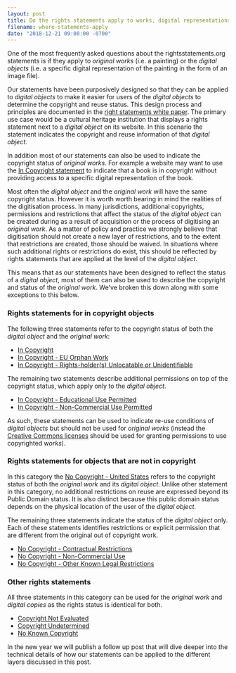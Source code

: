 ```yaml
---
layout: post
title: Do the rights statements apply to works, digital representations of works or both?
filename: where-statements-apply
date: "2018-12-21 09:00:00 -0700"
---
```


One of the most frequently asked questions about the rightsstatements.org statements is if they apply to _original works_ (i.e. a painting) or the _digital objects_ (i.e. a specific digital representation of the painting in the form of an image file).

Our statements have been purposively designed so that they can be applied to _digital objects_ to make it easier for users of the _digital objects_ to determine the copyright and reuse status. This design process and principles are documented in the [right statements white paper]({{site.app_url}}/en/documentation/rights-statements-white-paper/). The primary use case would be a cultural heritage institution that displays a rights statement next to a _digital object_ on its website. In this scenario the statement indicates the copyright and reuse information of that _digital object_.

In addition most of our statements can also be used to indicate the copyright status of _original works_. For example a website may want to use the [In Copyright statement]({{site.app_url}}/vocab/InC/1.0/) to indicate that a book is in copyright without providing access to a specific digital representation of the book.

Most often the _digital object_ and the _original work_ will have the same copyright status. However it is worth worth bearing in mind the realities of the digitisation process. In many jurisdictions, additional copyrights, permissions and restrictions that affect the status of the _digital object_ can be created during as a result of acquisition or the process of digitising an _original work_. As a matter of policy and practice we strongly believe that digitisation should not create a new layer of restrictions, and to the extent that restrictions are created, those should be waived. In situations where such additional rights or restrictions do exist, this should be reflected by rights statements that are applied at the level of the _digital object_.

This means that as our statements have been designed to reflect the status of a _digital object_, most of them can also be used to describe the copyright and status of the _original work_. We've broken this down along with some exceptions to this below.

### Rights statements for in copyright objects

The following three statements refer to the copyright status of both the _digital object_ and the _original work_:

*   [In Copyright]({{site.app_url}}/vocab/InC/1.0/)
*   [In Copyright - EU Orphan Work]({{site.app_url}}/vocab/InC-OW-EU/1.0/)
*   [In Copyright - Rights-holder(s) Unlocatable or Unidentifiable]({{site.app_url}}/vocab/InC-RUU/1.0/)

The remaining two statements describe additional permissions on top of the copyright status, which apply only to the _digital object_.

*   [In Copyright - Educational Use Permitted]({{site.app_url}}/vocab/InC-EDU/1.0/)
*   [In Copyright - Non-Commercial Use Permitted]({{site.app_url}}/vocab/InC-NC/1.0/)

As such, these statements can be used to indicate re-use conditions of _digital objects_ but should not be used for _original works_ (instead the [Creative Commons licenses](https://www.creativecommons.org/) should be used for granting permissions to use copyrighted _works_).

### Rights statements for objects that are not in copyright

In this category the [No Copyright - United States]({{site.app_url}}/vocab/NoC-US/1.0/) refers to the copyright status of both the _original work_ and its _digital object_. Unlike other statement in this category, no additional restrictions on reuse are expressed beyond its Public Domain status. It is also distinct because this public domain status depends on the physical location of the user of the _digital object_.

The remaining three statements indicate the status of the _digital object_ only. Each of these statements identifies restrictions or explicit permission that are different from the original out of copyright work.

*   [No Copyright - Contractual Restrictions]({{site.app_url}}/vocab/NoC-CR/1.0/)
*   [No Copyright - Non-Commercial Use]({{site.app_url}}/vocab/NoC-NC/1.0/)
*   [No Copyright - Other Known Legal Restrictions]({{site.app_url}}/vocab/NoC-OKLR/1.0/)

### Other rights statements

All three statements in this category can be used for the _original work_ and _digital copies_ as the rights status is identical for both.

*   [Copyright Not Evaluated]({{site.app_url}}/vocab/CNE/1.0/)
*   [Copyright Undetermined]({{site.app_url}}/vocab/UND/1.0/)
*   [No Known Copyright]({{site.app_url}}/vocab/NKC/1.0/)

In the new year we will publish a follow up post that will dive deeper into the technical details of how our statements can be applied to the different layers discussed in this post.
